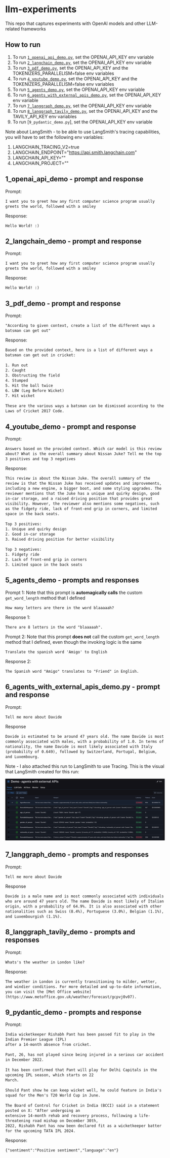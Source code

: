 # llm-experiments

This repo that captures experiments with OpenAI models and other LLM-related frameworks

## How to run
1. To run [`1_openai_api_demo.py`](#1_openai_api_demo---prompt-and-response), set the OPENAI_API_KEY env variable
2. To run [`2_langchain_demo.py`](#2_langchain_demo---prompt-and-response), set the OPENAI_API_KEY env variable
3. To run [`3_pdf_demo.py`](#3_pdf_demo---prompt-and-response), set the OPENAI_API_KEY and the TOKENIZERS_PARALLELISM=false env variables
4. To run [`4_youtube_demo.py`](#4_youtube_demo---prompt-and-response), set the OPENAI_API_KEY and the TOKENIZERS_PARALLELISM=false env variables
5. To run [`5_agents_demo.py`](#5_agents_demo---prompts-and-responses), set the OPENAI_API_KEY env variable
6. To run [`6_agents_with_external_apis_demo.py`](#6_agents_with_external_apis_demopy---prompt-and-response), set the OPENAI_API_KEY env variable
7. To run [`7_langgraph_demo.py`](#7_langgraph_demo---prompts-and-responses), set the OPENAI_API_KEY env variable
8. To run [`8_langgraph_tavily_demo.py`](#8_langgraph_tavily_demo---prompts-and-responses), set the OPENAI_API_KEY and the TAVILY_API_KEY env variables
9. To run [`9_pydantic_demo.py`],  set the OPENAI_API_KEY env variable

Note about LangSmith - to be able to use LangSmith's tracing capabilities, you will have to set the following env variables:
1. LANGCHAIN_TRACING_V2=true
2. LANGCHAIN_ENDPOINT="https://api.smith.langchain.com"
3. LANGCHAIN_API_KEY="<your-api-key>"
4. LANGCHAIN_PROJECT="<name-of-project>"

## 1_openai_api_demo - prompt and response
Prompt:
```commandline
I want you to greet how any first computer science program usually greets the world, followed with a smiley
```

Response:
```commandline
Hello World! :)
```

## 2_langchain_demo - prompt and response
Prompt:
```commandline
I want you to greet how any first computer science program usually greets the world, followed with a smiley
```

Response:
```commandline
Hello World! :)
```

## 3_pdf_demo - prompt and response

Prompt:
```commandline
"According to given context, create a list of the different ways a batsman can get out"
```

Response:
```commandline
Based on the provided context, here is a list of different ways a batsman can get out in cricket:

1. Run out
2. Caught
3. Obstructing the field
4. Stumped
5. Hit the ball twice
6. LBW (Leg Before Wicket)
7. Hit wicket

These are the various ways a batsman can be dismissed according to the Laws of Cricket 2017 Code.
```

## 4_youtube_demo - prompt and response
Prompt:
```commandline
Answers based on the provided context. Which car model is this review about? What is the overall summary about Nissan Juke? Tell me the top 3 positives and top 3 negatives
```

Response:
```commandline
This review is about the Nissan Juke. The overall summary of the review is that the Nissan Juke has received updates and improvements, including a new engine, a bigger boot, and some styling upgrades. The reviewer mentions that the Juke has a unique and quirky design, good in-car storage, and a raised driving position that provides great visibility. However, the reviewer also mentions some negatives, such as the fidgety ride, lack of front-end grip in corners, and limited space in the back seats.

Top 3 positives:
1. Unique and quirky design
2. Good in-car storage
3. Raised driving position for better visibility

Top 3 negatives:
1. Fidgety ride
2. Lack of front-end grip in corners
3. Limited space in the back seats
```

## 5_agents_demo - prompts and responses

Prompt 1: Note that this prompt is **automagically calls** the custom `get_word_length` method that I defined
```commandline
How many letters are there in the word blaaaaah?
```

Response 1:
```commandline
There are 8 letters in the word "blaaaaah".
```

Prompt 2: Note that this prompt **does not** call the custom `get_word_length` method that I defined, even though the invoking logic is the same
```commandline
Translate the spanish word 'Amigo' to English
```

Response 2:
```commandline
The Spanish word "Amigo" translates to "Friend" in English.
```

## 6_agents_with_external_apis_demo.py - prompt and response
Prompt:
```commandline
Tell me more about Davide
```

Response
```commandline
Davide is estimated to be around 47 years old. The name Davide is most commonly associated with males, with a probability of 1.0. In terms of nationality, the name Davide is most likely associated with Italy (probability of 0.649), followed by Switzerland, Portugal, Belgium, and Luxembourg.

```

Note - I also attached this run to LangSmith to use Tracing. This is the visual that LangSmith created for this run:

![langsmith_screenshot.png](resources/langsmith_screenshot.png)

## 7_langgraph_demo - prompts and responses
Prompt:
```commandline
Tell me more about Davide
```

Response
```commandline
Davide is a male name and is most commonly associated with individuals who are around 47 years old. The name Davide is most likely of Italian origin, with a probability of 64.9%. It is also associated with other nationalities such as Swiss (8.4%), Portuguese (3.0%), Belgian (1.1%), and Luxembourgish (1.1%).

```


## 8_langgraph_tavily_demo - prompts and responses
Prompt:
```commandline
Whats's the weather in London like?
```

Response:
```commandline
The weather in London is currently transitioning to milder, wetter, and windier conditions. For more detailed and up-to-date information, you can visit the [Met Office website](https://www.metoffice.gov.uk/weather/forecast/gcpvj0v07).
```

## 9_pydantic_demo - prompts and response
Prompt:
```commandline
India wicketkeeper Rishabh Pant has been passed fit to play in the Indian Premier League (IPL) 
after a 14-month absence from cricket.

Pant, 26, has not played since being injured in a serious car accident in December 2022.

It has been confirmed that Pant will play for Delhi Capitals in the upcoming IPL season, which starts on 22 
March.

Should Pant show he can keep wicket well, he could feature in India's squad for the Men's T20 World Cup in June.

The Board of Control for Cricket in India (BCCI) said in a statement posted on X: "After undergoing an 
extensive 14-month rehab and recovery process, following a life-threatening road mishap on December 30th, 
2022, Rishabh Pant has now been declared fit as a wicketkeeper batter for the upcoming TATA IPL 2024.
```

Response:
```commandline
{"sentiment":"Positive sentiment","language":"en"}
```